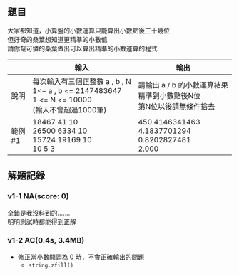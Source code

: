 ## 題目
大家都知道，小算盤的小數運算只能算出小數點後三十幾位<br>
但好奇的桑葉想知道更精準的小數值<br>
請你幫可憐的桑葉做出可以算出精準的小數運算的程式

||輸入|輸出|
|-|-|-|
|說明|每次輸入有三個正整數 a , b , N <br>1<= a , b <= 2147483647<br>1 <= N <= 10000<br>(輸入不會超過1000筆)|請輸出 a / b 的小數運算結果<br>精準到小數點後N位<br>第N位以後請無條件捨去|
|範例<br>#1|18467 41 10<br>26500 6334 10<br>15724 19169 10<br>10 5 3|450.4146341463<br>4.1837701294<br>0.8202827481<br>2.000|

## 解題記錄
### v1-1 NA(score: 0)
全錯是我沒料到的.......<br>
明明測試時都能得到正解

### v1-2 AC(0.4s, 3.4MB)
- 修正當小數開頭為 0 時，不會正確輸出的問題
    - `string.zfill()`